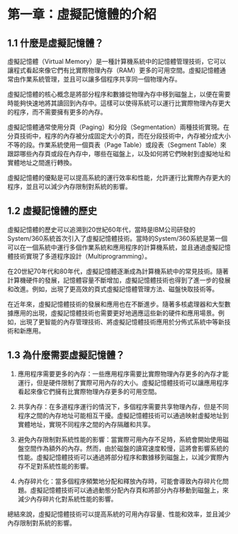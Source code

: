 # 第一章：虛擬記憶體的介紹

## 1.1 什麼是虛擬記憶體？

虛擬記憶體（Virtual Memory）是一種計算機系統中的記憶體管理技術，它可以讓程式看起來像它們有比實際物理內存（RAM）更多的可用空間。虛擬記憶體通常由作業系統管理，並且可以讓多個程序共享同一個物理內存。

虛擬記憶體的核心概念是將部分程序和數據從物理內存中移到磁盤上，以便在需要時能夠快速地將其讀回到內存中。這樣可以使得系統可以運行比實際物理內存更大的程序，而不需要擁有更多的內存。

虛擬記憶體通常使用分頁（Paging）和分段（Segmentation）兩種技術實現。在分頁技術中，程序的內存被分成固定大小的頁，而在分段技術中，內存被分成大小不等的段。作業系統使用一個頁表（Page Table）或段表（Segment Table）來跟踪哪些內存頁或段在內存中，哪些在磁盤上，以及如何將它們映射到虛擬地址和實體地址之間進行轉換。

虛擬記憶體的優點是可以提高系統的運行效率和性能，允許運行比實際內存更大的程序，並且可以減少內存限制對系統的影響。

## 1.2 虛擬記憶體的歷史

虛擬記憶體的歷史可以追溯到20世紀60年代，當時是IBM公司研發的System/360系統首次引入了虛擬記憶體技術。當時的System/360系統是第一個可以在一個系統中運行多個作業系統和應用程序的計算機系統，並且通過虛擬記憶體技術實現了多道程序設計（Multiprogramming）。

在20世紀70年代和80年代，虛擬記憶體逐漸成為計算機系統中的常見技術。隨著計算機硬件的發展，記憶體容量不斷增加，虛擬記憶體技術也得到了進一步的發展和改進。例如，出現了更高效的頁式虛擬記憶體管理方法、磁盤快取技術等。

在近年來，虛擬記憶體技術的發展和應用也在不斷進步。隨著多核處理器和大型數據應用的出現，虛擬記憶體技術也需要更好地適應這些新的硬件和應用場景。例如，出現了更智能的內存管理技術、將虛擬記憶體技術應用於分佈式系統中等新技術和新應用。

## 1.3 為什麼需要虛擬記憶體？

1. 應用程序需要更多的內存：一些應用程序需要比實際物理內存更多的內存才能運行，但是硬件限制了實際可用內存的大小。虛擬記憶體技術可以讓應用程序看起來像它們擁有比實際物理內存更多的可用空間。

2. 共享內存：在多道程序運行的情況下，多個程序需要共享物理內存，但是不同程序之間的內存地址可能相互干擾。虛擬記憶體技術可以通過映射虛擬地址到實體地址，實現不同程序之間的內存隔離和共享。

3. 避免內存限制對系統性能的影響：當實際可用內存不足時，系統會開始使用磁盤空間作為額外的內存。然而，由於磁盤的讀寫速度較慢，這將會影響系統的性能。虛擬記憶體技術可以通過將部分程序和數據移到磁盤上，以減少實際內存不足對系統性能的影響。

4. 內存碎片化：當多個程序頻繁地分配和釋放內存時，可能會導致內存碎片化問題。虛擬記憶體技術可以通過動態分配內存頁和將部分內存移動到磁盤上，來減少內存碎片化對系統性能的影響。

總結來說，虛擬記憶體技術可以提高系統的可用內存容量、性能和效率，並且減少內存限制對系統的影響。
